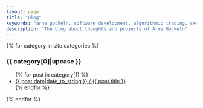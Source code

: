 ```yaml
---
layout: page
title: "Blog"
keywords: "arne gockeln, software development, algorithmic trading, c++"
description: "The blog about thoughts and projects of Arne Gockeln"
---
```

{% for category in site.categories %}
  <h3>{{ category[0]|upcase }}</h3>
  <ul>
    {% for post in category[1] %}
      <li><a href="{{ post.url }}">{{ post.date|date_to_string }} / {{ post.title }}</a></li>
    {% endfor %}
  </ul>
{% endfor %}